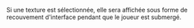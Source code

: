 Si une texture est sélectionnée, elle sera affichée sous forme de recouvement d'interface pendant que le joueur est submergé.